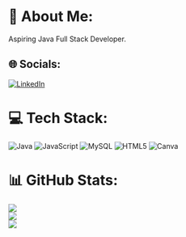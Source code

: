 # 💫 About Me:
Aspiring Java Full Stack Developer.


## 🌐 Socials:
[![LinkedIn](https://img.shields.io/badge/LinkedIn-%230077B5.svg?logo=linkedin&logoColor=white)](https://linkedin.com/in/https://www.linkedin.com/in/chandan-kumar-r-b56691291?lipi=urn%3Ali%3Apage%3Ad_flagship3_profile_view_base_contact_details%3B9DSpWZonS2WUj4NxaVtsTw%3D%3D) 

# 💻 Tech Stack:
![Java](https://img.shields.io/badge/java-%23ED8B00.svg?style=for-the-badge&logo=openjdk&logoColor=white) ![JavaScript](https://img.shields.io/badge/javascript-%23323330.svg?style=for-the-badge&logo=javascript&logoColor=%23F7DF1E) ![MySQL](https://img.shields.io/badge/mysql-4479A1.svg?style=for-the-badge&logo=mysql&logoColor=white) ![HTML5](https://img.shields.io/badge/html5-%23E34F26.svg?style=for-the-badge&logo=html5&logoColor=white) ![Canva](https://img.shields.io/badge/Canva-%2300C4CC.svg?style=for-the-badge&logo=Canva&logoColor=white)
# 📊 GitHub Stats:
![](https://github-readme-stats.vercel.app/api?username=Chandan260503&theme=dark&hide_border=false&include_all_commits=true&count_private=true)<br/>
![](https://github-readme-streak-stats.herokuapp.com/?user=Chandan260503&theme=dark&hide_border=false)<br/>
![](https://github-readme-stats.vercel.app/api/top-langs/?username=Chandan260503&theme=dark&hide_border=false&include_all_commits=true&count_private=true&layout=compact)

<!-- Proudly created with GPRM ( https://gprm.itsvg.in ) -->
